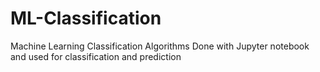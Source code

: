 # ML-Classification
Machine Learning Classification Algorithms
Done with Jupyter notebook and used for classification and prediction
